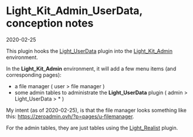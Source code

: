Light_Kit_Admin_UserData, conception notes
==============
2020-02-25



This plugin hooks the [Light_UserData](https://github.com/lingtalfi/Light_UserData) plugin into the [Light_Kit_Admin](https://github.com/lingtalfi/Light_Kit_Admin) environment.


In the **Light_Kit_Admin** environment, it will add a few menu items (and corresponding pages):

- a file manager ( user > file manager )
- some admin tables to administrate the **Light_UserData** plugin ( admin > Light_UserData > * )



My intent (as of 2020-02-25), is that the file manager looks something like this: https://zeroadmin.ovh/?p=pages/u-filemanager.

For the admin tables, they are just tables using the [Light_Realist](https://github.com/lingtalfi/Light_Realist) plugin. 




